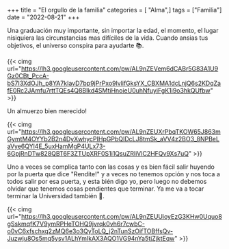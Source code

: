 +++
title = "El orgullo de la familia"
categories = [ "Alma",]
tags = ["Familia"]
date = "2022-08-21"
+++

Una graduación muy importante, sin importar la edad, el momento, el lugar nisiquiera las circunstancias mas difíciles de la vida. Cuando ansias tus objetivos, el universo conspira para ayudarte :books:.

{{< cimg url="https://lh3.googleusercontent.com/pw/AL9nZEVem6dCABr5G83A1U9Gz0CBt_PccA-bS7I3XdOJh_p8YA7kIavD7bp9jPrPxo9lvlifGksYX_CBXMA1dcLnjQ6s2KDqZafE0Rc2JAmfu7rttTQEs4Q8Blkd4SMtiHnoieU0uhNfuyiFgK1i9o3hkQUfbw" >}}

Un almuerzo bien merecido!

{{< cimg url="https://lh3.googleusercontent.com/pw/AL9nZEUXrPbqTKOW65J863mGymtM4OYYb2B2n4DyXwhycPIHpGPbQIDcLJ8tmSk_aVV4z2BO3_8NPBeLaVye6QYl4E_5uxHamMgP4ULx73-6GpjRnDTw828QBT6F3ZTUpXRF0S1i1QsuZRliVlC2HFQv9Xs7uQ" >}}

Uno a veces se complica tanto con las cosas y es bien fácil salir huyendo por la puerta que dice "Rendite!" y a veces no tenemos opción y nos toca a todos salir por esa puerta, y esta bién digo yo, pero luego no debemos olvidar que tenemos cosas pendientes que terminar. Ya me va a tocar terminar la Universidad también :eyes:.

{{< cimg url="https://lh3.googleusercontent.com/pw/AL9nZEUUioyEzG3KHw0Uquo8gSskmqfK7V9ymRPHeTOHQ9jvrqk0vh6r7cwbC-o0vC6xfschxq2zMQ6e3o3QyToLQ_j2nTunSzOifTOBffsQv-Juzwju8Os5mq5ysv1ALhYmIkAX3AQO1VG94nYa5tjZjktEqw" >}}
